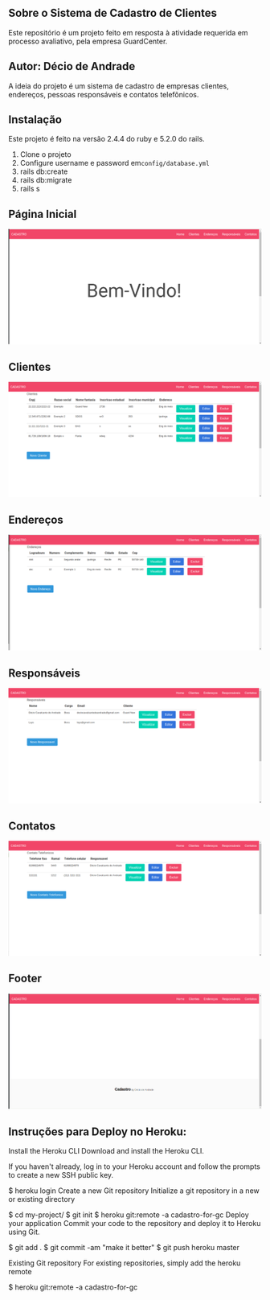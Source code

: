 ## Sobre o Sistema de Cadastro de Clientes

Este repositório é um projeto feito em resposta à atividade requerida em processo avaliativo, pela empresa GuardCenter.

## Autor: Décio de Andrade

A ideia do projeto é um sistema de cadastro de empresas clientes, endereços, pessoas responsáveis e contatos telefônicos.


## Instalação
Este projeto é feito na versão 2.4.4 do ruby ​​e 5.2.0 do rails.

1. Clone o projeto
2. Configure username e password em`config/database.yml`
3. rails db:create 
4. rails db:migrate
5. rails s

## Página Inicial
<a href="./app/assets/images/bem-vindo.png">
<img src="./app/assets/images/bem-vindo.png">
</a>

## Clientes
<a href="./app/assets/images/clientes.png">
<img src="./app/assets/images/clientes.png">
</a>

## Endereços
<a href="./app/assets/images/enderecos.png">
<img src="./app/assets/images/enderecos.png">
</a>

## Responsáveis
<a href="./app/assets/images/responsaveis.png">
<img src="./app/assets/images/responsaveis.png">
</a>

## Contatos
<a href="./app/assets/images/contatos.png">
<img src="./app/assets/images/contatos.png">
</a>

## Footer
<a href="./app/assets/images/footer.png">
<img src="./app/assets/images/footer.png">
</a>

## Instruções para Deploy no Heroku:

Install the Heroku CLI
Download and install the Heroku CLI.

If you haven't already, log in to your Heroku account and follow the prompts to create a new SSH public key.

$ heroku login
Create a new Git repository
Initialize a git repository in a new or existing directory

$ cd my-project/
$ git init
$ heroku git:remote -a cadastro-for-gc
Deploy your application
Commit your code to the repository and deploy it to Heroku using Git.

$ git add .
$ git commit -am "make it better"
$ git push heroku master

Existing Git repository
For existing repositories, simply add the heroku remote

$ heroku git:remote -a cadastro-for-gc



